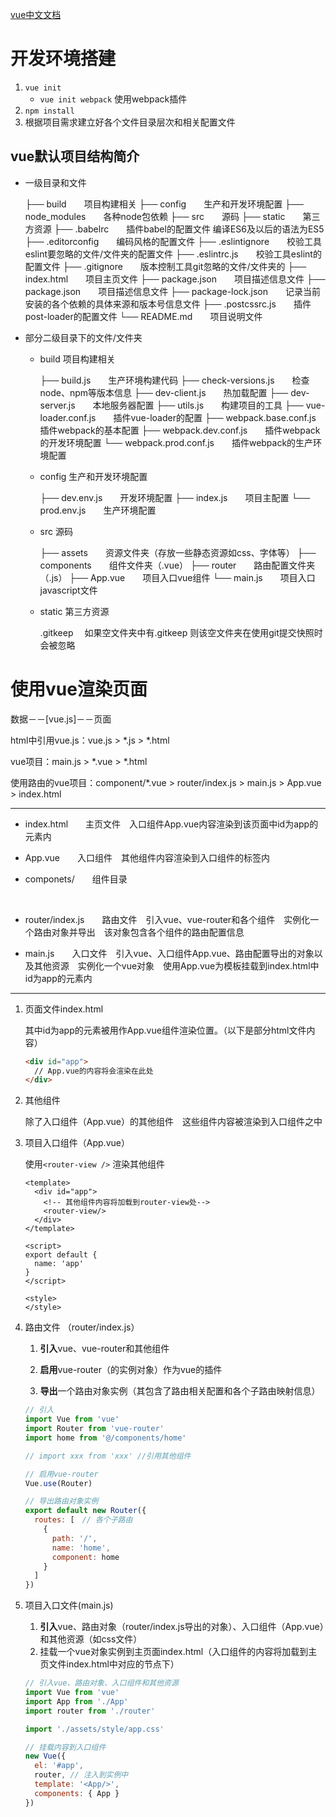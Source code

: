 [vue中文文档](https://cn.vuejs.org/v2/guide/)

# 开发环境搭建

1. `vue init`
   - `vue init webpack`  使用webpack插件
2. `npm install`
3. 根据项目需求建立好各个文件目录层次和相关配置文件

## vue默认项目结构简介

- 一级目录和文件

  ├── build　　项目构建相关
  ├── config　　生产和开发环境配置
  ├── node_modules　　各种node包依赖
  ├── src　　源码
  ├── static　　第三方资源
  ├── .babelrc　　插件babel的配置文件 编译ES6及以后的语法为ES5
  ├── .editorconfig　　编码风格的配置文件
  ├── .eslintignore　　校验工具eslint要忽略的文件/文件夹的配置文件
  ├── .eslintrc.js　　校验工具eslint的配置文件
  ├── .gitignore　　版本控制工具git忽略的文件/文件夹的
  ├── index.html　　项目主页文件
  ├── package.json　　项目描述信息文件
  ├── package.json　　项目描述信息文件
  ├── package-lock.json　　记录当前安装的各个依赖的具体来源和版本号信息文件
  ├── .postcssrc.js　　插件post-loader的配置文件
  └── README.md　　项目说明文件

- 部分二级目录下的文件/文件夹

  - build 项目构建相关

    ├── build.js　　生产环境构建代码
    ├── check-versions.js　　检查node、npm等版本信息
    ├── dev-client.js　　热加载配置
    ├── dev-server.js　　本地服务器配置
    ├── utils.js　　构建项目的工具
    ├── vue-loader.conf.js　　插件vue-loader的配置
    ├── webpack.base.conf.js　　插件webpack的基本配置
    ├── webpack.dev.conf.js　　插件webpack的开发环境配置
    └── webpack.prod.conf.js　　插件webpack的生产环境配置

  - config 生产和开发环境配置

    ├── dev.env.js　　开发环境配置
    ├── index.js　　项目主配置
    └── prod.env.js　　生产环境配置

  - src 源码

    ├── assets　　资源文件夹（存放一些静态资源如css、字体等）
    ├── components　　组件文件夹（.vue）
    ├── router　　路由配置文件夹（.js）
    ├── App.vue　　项目入口vue组件
    └── main.js　　项目入口javascript文件

  - static 第三方资源

    .gitkeep 　如果空文件夹中有.gitkeep 则该空文件夹在使用git提交快照时会被忽略

# 使用vue渲染页面

数据－－[vue.js]－－页面

html中引用vue.js：vue.js  >  *.js  >  *.html

vue项目：main.js > *.vue >  *.html

使用路由的vue项目：component/*.vue > router/index.js  > main.js > App.vue > index.html

---

- index.html　　主页文件　入口组件App.vue内容渲染到该页面中id为app的元素内

- App.vue　　入口组件　其他组件内容渲染到入口组件的<router-view>标签内

- componets/　　组件目录

  ​

- router/index.js　　路由文件　引入vue、vue-router和各个组件　实例化一个路由对象并导出　该对象包含各个组件的路由配置信息

- main.js　　入口文件　引入vue、入口组件App.vue、路由配置导出的对象以及其他资源　实例化一个vue对象　使用App.vue为模板挂载到index.html中id为app的元素内

---

1. 页面文件index.html

   其中id为app的元素被用作App.vue组件渲染位置。（以下是部分html文件内容）

   ```html
   <div id="app">
     // App.vue的内容将会渲染在此处
   </div>
   ```

2. 其他组件

   除了入口组件（App.vue）的其他组件　这些组件内容被渲染到入口组件之中

3. 项目入口组件（App.vue）

   使用`<router-view />` 渲染其他组件

   ```vue
   <template>
     <div id="app">
       <!-- 其他组件内容将加载到router-view处-->
       <router-view/>
     </div>
   </template>

   <script>
   export default {
     name: 'app'
   }
   </script>

   <style>
   </style>
   ```

4. 路由文件 （router/index.js）

   1. **引入**vue、vue-router和其他组件

   2. **启用**vue-router（的实例对象）作为vue的插件

   3. **导出**一个路由对象实例（其包含了路由相关配置和各个子路由映射信息）

   ```javascript
   // 引入
   import Vue from 'vue'
   import Router from 'vue-router'
   import home from '@/components/home'

   // import xxx from 'xxx' //引用其他组件

   // 启用vue-router
   Vue.use(Router)

   // 导出路由对象实例
   export default new Router({
     routes: [　// 各个子路由
       {
         path: '/',
         name: 'home',
         component: home
       }
     ]
   })
   ```

5. 项目入口文件(main.js)

   1. **引入**vue、路由对象（router/index.js导出的对象）、入口组件（App.vue）和其他资源（如css文件）
   2. 挂载一个vue对象实例到主页面index.html（入口组件的内容将加载到主页文件index.html中对应的节点下）

   ```javascript
   // 引入vue、路由对象、入口组件和其他资源
   import Vue from 'vue'
   import App from './App'
   import router from './router'

   import './assets/style/app.css'

   // 挂载内容到入口组件
   new Vue({
     el: '#app',
     router, // 注入到实例中
     template: '<App/>',
     components: { App }
   })
   ```